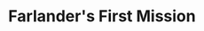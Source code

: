 ---
mission_id: first
editorsChoice:
title: "Farlander's First Mission"
authors: 
    - "John Johnson"
date:
filename: "first.zip"
description: " Keyan Farlander is a recent recruit of the Rebel Alliance, approached by Mon Mothma with other survivors of his people following an Imperial attack which killed much of his family.  Now driven by a desire to rid the galaxy of the evil Empire, Farlander has begun his training as an X-wing pilot.  Without having completed all of his training yet he is pulled for a special operation involving the capture of the Imperial Corvette Talon."
heroImage: 
levelReplaced:	SECBASE
difficulty: yes
bm:	yes
fme: yes
wax: yes
three_do: yes
voc: yes
gmd: no
vue: no
lfd: yes
base: "New level from scratch" 
editors: "WDFUSE 2.00"

---